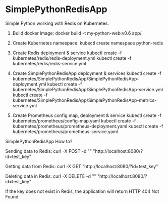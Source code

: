 # SimplePythonRedisApp

Simple Python working with Redis on Kubernetes.

1. Build docker image: 
docker build -t my-python-web:v0.6 app/

2. Create Kubernetes namespace:
kubectl create namespace python-redis

3. Create Redis deployment & service
kubectl create -f kubernetes/redis/redis-deployment.yml 
kubectl create -f kubernetes/redis/redis-service.yml 

3. Create SimplePythonRedisApp deployment & services
kubectl create -f kubernetes/SimplePythonRedisApp/SimplePythonRedisApp-deployment.yml
kubectl create -f kubernetes/SimplePythonRedisApp/SimplePythonRedisApp-service.yml
kubectl create -f kubernetes/SimplePythonRedisApp/SimplePythonRedisApp-metrics-service.yml 

4. Create Prometheus config map, deployment & service
kubectl create -f kubernetes/prometheus/config-map.yaml
kubectl create -f kubernetes/prometheus/prometheus-deployment.yaml
kubectl create -f kubernetes/prometheus/prometheus-service.yaml

SimplePythonRedisApp How to?

Sending data to Redis:
curl -X POST -d "" "http://localhost:8080/?id=test_key"

Getting data from Redis:
curl -X GET "http://localhost:8080/?id=test_key"

Deleting data in Redis:
curl -X DELETE -d "" "http://localhost:8080/?id=test_key"

If the key does not exist in Redis, the application will return HTTP 404 Not Found.
